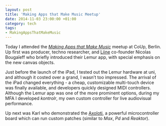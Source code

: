 ```yaml
---
layout: post
title: 'Making Apps that Make Music Meetup'
date: 2014-11-03 23:00:00 +01:00
category: tech
tags:
- MakingAppsThatMakeMusic
---
```


Today I attended the [*Making Apps that Make Music*](https://www.meetup.com/Making-Apps-That-Make-Music/events/215917022/) meetup at CoUp, Berlin. Up first was producer, techno researcher, and [Liine](https://liine.net/) co-founder Nicolas Bougaïeff who briefly introduced their Lemur app, with special emphasis on the new canvas objects.

Just before the launch of the iPad, I tested out the Lemur hardware at uni, and although it costed over a grand, I wasn’t too impressed. The arrival of the iPad changed everything - a cheap, customizable multi-touch device was finally available, and developers quickly designed MIDI controllers. Although the Lemur app was one of the more prominent options, during my MFA I developed *kontrolr*, my own custom controller for live audiovisual performance.

Up next was Karl who demonstrated the [Axoloti](http://www.axoloti.com/), a powerful microcontroller board which can run custom patches (similar to *Max*, *Pd* and *Reaktor*).
